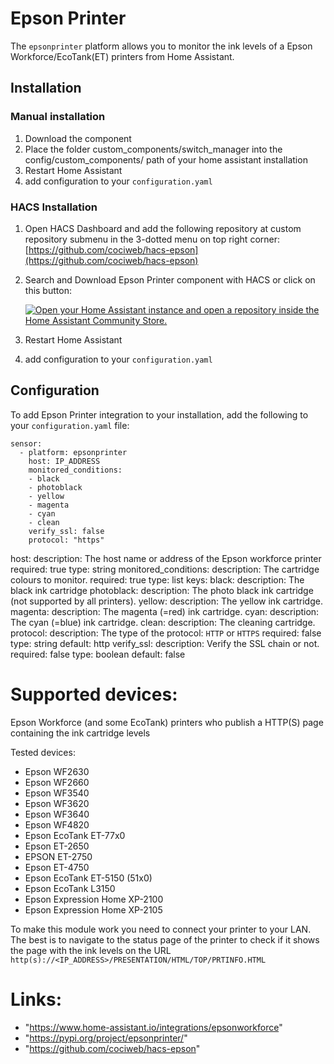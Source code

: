 # **Epson Printer**
The `epsonprinter` platform allows you to monitor the ink levels of a Epson Workforce/EcoTank(ET) printers from Home
Assistant.

## Installation
### Manual installation
1) Download the component
2) Place the folder custom_components/switch_manager into the config/custom_components/ path of your home assistant installation
3) Restart Home Assistant
4) add configuration to your `configuration.yaml`

### HACS Installation
1) Open HACS Dashboard and add the following repository at custom repository submenu in the 3-dotted menu on top right corner: [https://github.com/cociweb/hacs-epson](https://github.com/cociweb/hacs-epson)
2) Search and Download Epson Printer component with HACS or click on this button:

    [![Open your Home Assistant instance and open a repository inside the Home Assistant Community Store.](https://my.home-assistant.io/badges/hacs_repository.svg)](https://my.home-assistant.io/redirect/hacs_repository/?owner=cociweb&repository=https%3A%2F%2Fgithub.com%2Fcociweb%2Fhacs-epson)

4) Restart Home Assistant
5) add configuration to your `configuration.yaml`

## Configuration
To add Epson Printer integration to your installation, add the following to your `configuration.yaml` file:

```
sensor:
  - platform: epsonprinter
    host: IP_ADDRESS
    monitored_conditions:
    - black
    - photoblack
    - yellow
    - magenta
    - cyan
    - clean
    verify_ssl: false
    protocol: "https"
```


host:
  description: The host name or address of the Epson workforce printer
  required: true
  type: string
monitored_conditions:
  description: The cartridge colours to monitor.
  required: true
  type: list
  keys:
    black:
      description: The black ink cartridge
    photoblack:
      description: The photo black ink cartridge (not supported by all printers).
    yellow:
      description: The yellow ink cartridge.
    magenta:
      description: The magenta (=red) ink cartridge.
    cyan:
      description: The cyan (=blue) ink cartridge.
    clean:
      description: The cleaning cartridge.
protocol:
  description: The type of the protocol: `HTTP` or `HTTPS`
  required: false
  type: string
  default: http
verify_ssl:
  description: Verify the SSL chain or not.
  required: false
  type: boolean
  default: false


# Supported devices:

Epson Workforce (and some EcoTank) printers who publish a HTTP(S) page containing the ink cartridge levels

Tested devices:
- Epson WF2630
- Epson WF2660
- Epson WF3540
- Epson WF3620
- Epson WF3640
- Epson WF4820
- Epson EcoTank ET-77x0
- Epson ET-2650
- EPSON ET-2750
- Epson ET-4750
- Epson EcoTank ET-5150 (51x0)
- Epson EcoTank L3150
- Epson Expression Home XP-2100
- Epson Expression Home XP-2105

To make this module work you need to connect your printer to your LAN.
The best is to navigate to the status page of the printer to check if it shows the page with the ink levels on the URL `http(s)://<IP_ADDRESS>/PRESENTATION/HTML/TOP/PRTINFO.HTML`

# Links:
 - "https://www.home-assistant.io/integrations/epsonworkforce"
 - "https://pypi.org/project/epsonprinter/"
 - "https://github.com/cociweb/hacs-epson"
